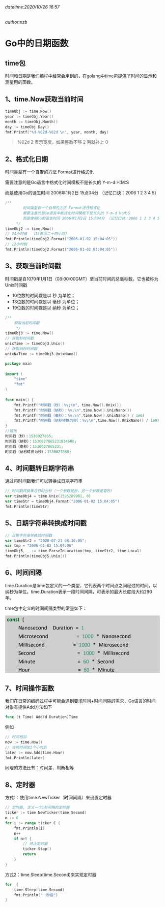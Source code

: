 ###### datetime:2020/10/26 16:57
###### author:nzb

# Go中的日期函数

## time包

时间和日期是我们编程中经常会用到的，在golang中time包提供了时间的显示和测量用的函数。

## 1、time.Now获取当前时间

```go
timeObj := time.Now()
year := timeObj.Year()
month := timeObj.Month()
day := timeObj.Day()
fmt.Printf("%d-%02d-%02d \n", year, month, day)
```
> %02d 2 表示宽度，如果整数不够 2 列就补上 0

## 2、格式化日期

时间类型有一个自带的方法 Format进行格式化

需要注意的是Go语言中格式化时间模板不是长久的 Y-m-d H:M:S

而是使用Go的诞生时间 2006年1月2日 15点04分 （记忆口诀：2006 1 2 3 4 5）

```go
/**
		时间类型有一个自带的方法 Format进行格式化
		需要注意的是Go语言中格式化时间模板不是长久的 Y-m-d H:M:S
		而是使用Go的诞生时间 2006年1月2日 15点04分 （记忆口诀：2006 1 2 3 4 5）
	 */
timeObj2 := time.Now()
// 24小时值  （15表示二十四小时）
fmt.Println(timeObj2.Format("2006-01-02 15:04:05"))
// 12小时制
fmt.Println(timeObj2.Format("2006-01-02 03:04:05"))
```

## 3、获取当前时间戳

时间戳是自1070年1月1日（08:00:00GMT）至当前时间的总毫秒数。它也被称为Unix时间戳

- 10位数的时间戳是以 秒 为单位；
- 13位数的时间戳是以 毫秒 为单位；
- 19位数的时间戳是以 纳秒 为单位；

```go
/**
	获取当前时间戳
	 */
timeObj3 := time.Now()
// 获取秒时间戳
unixTime := timeObj3.Unix()
// 获取纳秒时间戳
unixNaTime := timeObj3.UnixNano()
```
```go 
package main

import (
	"time"
	"fmt"
)

func main() {
	fmt.Printf("时间戳（秒）：%v;\n", time.Now().Unix())
	fmt.Printf("时间戳（纳秒）：%v;\n",time.Now().UnixNano())
	fmt.Printf("时间戳（毫秒）：%v;\n",time.Now().UnixNano() / 1e6)
	fmt.Printf("时间戳（纳秒转换为秒）：%v;\n",time.Now().UnixNano() / 1e9)
}
//输出
时间戳（秒）：1530027865;
时间戳（纳秒）：1530027865231834600;
时间戳（毫秒）：1530027865231;
时间戳（纳秒转换为秒）：1530027865;
```

## 4、时间戳转日期字符串

通过将时间戳我们可以转换成日期字符串

```go
// 时间戳转换年月日时分秒（一个参数是秒，另一个参数是毫秒）
var timeObj4 = time.Unix(1595289901, 0)
var timeStr = timeObj4.Format("2006-01-02 15:04:05")
fmt.Println(timeStr)
```

## 5、日期字符串转换成时间戳

```go
// 日期字符串转换成时间戳
var timeStr2 = "2020-07-21 08:10:05";
var tmp = "2006-01-02 15:04:05"
timeObj5, _ := time.ParseInLocation(tmp, timeStr2, time.Local)
fmt.Println(timeObj5.Unix())
```

## 6、时间间隔

time.Duration是time包定义的一个类型，它代表两个时间点之间经过的时间，以纳秒为单位。time.Duration表示一段时间间隔，可表示的最大长度段大约290年。

time包中定义的时间间隔类型的常量如下：

![image-20200721081402315](./imgs/time.png)

## 7、时间操作函数

我们在日常的编码过程中可能会遇到要求时间+时间间隔的需求，Go语言的时间对象有提供Add方法如下

```go
func (t Time) Add(d Duration)Time
```

例如

```go
// 时间相加
now := time.Now()
// 当前时间加1个小时后
later := now.Add(time.Hour)
fmt.Println(later)
```

同理的方法还有：时间差、判断相等

## 8、定时器

方式1：使用time.NewTicker（时间间隔）来设置定时器

```go
// 定时器, 定义一个1秒间隔的定时器
ticker := time.NewTicker(time.Second)
n := 0
for i := range ticker.C {
    fmt.Println(i)
    n++
    if n>5 {
        // 终止定时器
        ticker.Stop()
        return
    }
}
```

方式2：time.Sleep(time.Second)来实现定时器

```go
for  {
    time.Sleep(time.Second)
    fmt.Println("一秒后")
}
```


